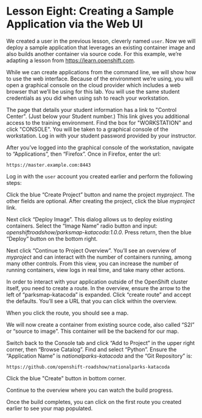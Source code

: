 # Lesson Eight: Creating a Sample Application via the Web UI

We created a user in the previous lesson, cleverly named `user`. Now we will deploy a sample application that leverages an existing container image and also builds another container via source code. For this example, we’re adapting a lesson from https://learn.openshift.com. 

While we can create applications from the command line, we will show how to use the web interface. Because of the environment we’re using, you will open a graphical console on the cloud provider which includes a web browser that we’ll be using for this lab. You will use the same student credentials as you did when using ssh to reach your workstation.

The page that details your student information has a link to "Control Center". (Just below your Student number.) This link gives you additional access to the training environment. Find the box for "WORKSTATION" and click "CONSOLE". You will be taken to a graphical console of the workstation. Log in with your student password provided by your instructor. 

After you’ve logged into the graphical console of the workstation, navigate to “Applications”, then “Firefox”. Once in Firefox, enter the url: 
```
https://master.example.com:8443
```
Log in with the `user` account you created earlier and perform the following steps:

Click the blue “Create Project” button and name the project *myproject*. The other fields are optional. After creating the project, click the blue *myproject* link.

Next click “Deploy Image”. This dialog allows us to deploy existing containers. Select the “Image Name” radio button and input: *openshiftroadshow/parksmap-katacoda:1.0.0*. Press return, then the blue “Deploy” button on the bottom right. 

Next click “Continue to Project Overview”. You’ll see an overview of *myproject* and can interact with the number of containers running, among many other controls. From this view, you can increase the number of running containers, view logs in real time, and take many other actions.

In order to interact with your application outside of the OpenShift cluster itself, you need to create a route. In the overview, ensure the arrow to the left of “parksmap-katacoda” is expanded. Click “create route” and accept the defaults. You’ll see a URL that you can click within the overview.

When you click the route, you should see a map. 

We will now create a container from existing source code, also called “S2I” or “source to image”. This container will be the backend for our map.

Switch back to the Console tab and click “Add to Project” in the upper right corner, then “Browse Catalog”. Find and select “Python”. Ensure the “Application Name” is *nationalparks-katacoda* and the “Git Repository” is:
```
https://github.com/openshift-roadshow/nationalparks-katacoda
```
Click the blue "Create" button in bottom corner.

Continue to the overview where you can watch the build progress.

Once the build completes, you can click on the first route you created earlier to see your map populated.

